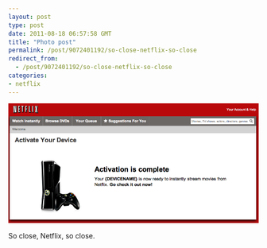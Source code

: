 ```yaml
---
layout: post
type: post
date: 2011-08-18 06:57:58 GMT
title: "Photo post"
permalink: /post/9072401192/so-close-netflix-so-close
redirect_from: 
  - /post/9072401192/so-close-netflix-so-close
categories:
- netflix
---
```

![](/assets/images/tumblr_lq43cmtzh41qb098no1_1280.png)

So close, Netflix, so close.